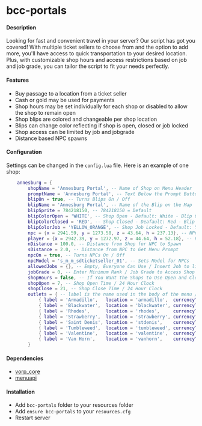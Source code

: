 # bcc-portals

#### Description
Looking for fast and convenient travel in your server? Our script has got you covered! With multiple ticket sellers to choose from and the option to add more, you'll have access to quick transportation to your desired location. Plus, with customizable shop hours and access restrictions based on job and job grade, you can tailor the script to fit your needs perfectly. 

#### Features
- Buy passage to a location from a ticket seller
- Cash or gold may be used for payments
- Shop hours may be set individually for each shop or disabled to allow the shop to remain open
- Shop blips are colored and changeable per shop location
- Blips can change color reflecting if shop is open, closed or job locked
- Shop access can be limited by job and jobgrade
- Distance based NPC spawns

#### Configuration
Settings can be changed in the `config.lua` file. Here is an example of one shop:
```lua
    annesburg = {
        shopName = 'Annesburg Portal', -- Name of Shop on Menu Header
        promptName = 'Annesburg Portal', -- Text Below the Prompt Button
        blipOn = true, -- Turns Blips On / Off
        blipName = 'Annesburg Portal', -- Name of the Blip on the Map
        blipSprite = 784218150, -- 784218150 = Default
        blipColorOpen = 'WHITE', -- Shop Open - Default: White - Blip Colors Shown Below
        blipColorClosed = 'RED', -- Shop Closed - Deafault: Red - Blip Colors Shown Below
        blipColorJob = 'YELLOW_ORANGE', -- Shop Job Locked - Default: Yellow - Blip Colors Shown Below
        npc = {x = 2941.59, y = 1273.58, z = 43.64, h = 237.13}, -- NPC and Shop Blip Positions
        player = {x = 2942.39, y = 1272.97, z = 44.64, h = 52.18}, -- Player Teleport Position
        nDistance = 100.0, -- Distance from Shop for NPC to Spawn
        sDistance = 2.0, -- Distance from NPC to Get Menu Prompt
        npcOn = true, -- Turns NPCs On / Off
        npcModel = 's_m_m_sdticketseller_01', -- Sets Model for NPCs
        allowedJobs = {}, -- Empty, Everyone Can Use / Insert Job to limit access - ex. 'police'
        jobGrade = 0, -- Enter Minimum Rank / Job Grade to Access Shop
        shopHours = false, -- If You Want the Shops to Use Open and Closed Hours
        shopOpen = 7, -- Shop Open Time / 24 Hour Clock
        shopClose = 21, -- Shop Close Time / 24 Hour Clock
        outlets = { -- label is the name used in the body of the menu / currencyType = 'cash' or 'gold' / DO NOT CHANGE 'location'
            { label = 'Armadillo',   location = 'armadillo',  currencyType = 'cash', buyPrice = 100 },
            { label = 'Blackwater',  location = 'blackwater', currencyType = 'cash', buyPrice = 80  },
            { label = 'Rhodes',      location = 'rhodes',     currencyType = 'cash', buyPrice = 40  },
            { label = 'Strawberry',  location = 'strawberry', currencyType = 'cash', buyPrice = 80  },
            { label = 'Saint Denis', location = 'stdenis',    currencyType = 'cash', buyPrice = 40  },
            { label = 'Tumbleweed',  location = 'tumbleweed', currencyType = 'cash', buyPrice = 100 },
            { label = 'Valentine',   location = 'valentine',  currencyType = 'cash', buyPrice = 60  },
            { label = 'Van Horn',    location = 'vanhorn',    currencyType = 'cash', buyPrice = 20  },
        }
```

#### Dependencies
- [vorp_core](https://github.com/VORPCORE/vorp-core-lua)
- [menuapi](https://github.com/outsider31000/menuapi)

#### Installation
- Add `bcc-portals` folder to your resources folder
- Add `ensure bcc-portals` to your `resources.cfg`
- Restart server
